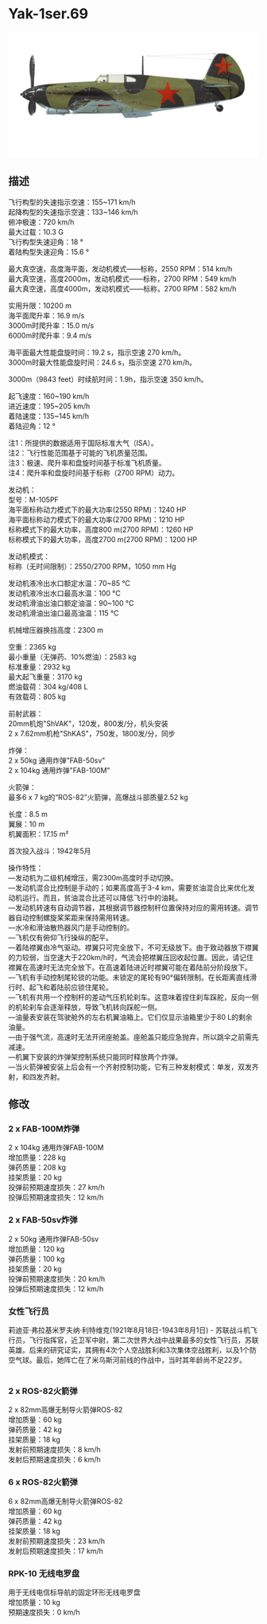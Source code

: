 # Yak-1ser.69  
  
![yak1s69](../images/yak1s69.png)  
  
## 描述  
  
飞行构型的失速指示空速：155~171 km/h  
起降构型的失速指示空速：133~146 km/h  
俯冲极速：720 km/h  
最大过载：10.3 G  
飞行构型失速迎角：18 °  
着陆构型失速迎角：15.6 °  
  
最大真空速，高度海平面，发动机模式——标称，2550 RPM：514 km/h  
最大真空速，高度2000m，发动机模式——标称，2700 RPM：549 km/h  
最大真空速，高度4000m，发动机模式——标称，2700 RPM：582 km/h  
  
实用升限：10200 m  
海平面爬升率：16.9 m/s  
3000m时爬升率：15.0 m/s  
6000m时爬升率：9.4 m/s  
  
海平面最大性能盘旋时间：19.2 s，指示空速 270 km/h。  
3000m时最大性能盘旋时间：24.6 s，指示空速 270 km/h。  
  
3000m（9843 feet）时续航时间：1.9h，指示空速 350 km/h。  
  
起飞速度：160~190 km/h  
进近速度：195~205 km/h  
着陆速度：135~145 km/h  
着陆迎角：12 °  
  
注1：所提供的数据适用于国际标准大气（ISA）。  
注2：飞行性能范围基于可能的飞机质量范围。  
注3：极速、爬升率和盘旋时间基于标准飞机质量。  
注4：爬升率和盘旋时间基于标称（2700 RPM）动力。  
  
发动机：  
型号：M-105PF  
海平面标称动力模式下的最大功率(2550 RPM)：1240 HP  
海平面标称动力模式下的最大功率(2700 RPM)：1210 HP  
标称模式下的最大功率，高度800 m(2700 RPM)：1260 HP  
标称模式下的最大功率，高度2700 m(2700 RPM)：1200 HP  
  
发动机模式：  
标称（无时间限制）：2550/2700 RPM，1050 mm Hg  
  
发动机液冷出水口额定水温：70~85 °C  
发动机液冷出水口最高水温：100 °C  
发动机滑油出油口额定油温：90~100 °C  
发动机滑油出油口最高油温：115 °C  
  
机械增压器换挡高度：2300 m  
  
空重：2365 kg  
最小重量（无弹药、10%燃油）：2583 kg  
标准重量：2932 kg  
最大起飞重量：3170 kg  
燃油载荷：304 kg/408 L  
有效载荷：805 kg  
  
前射武器：  
20mm机炮"ShVAK"，120发，800发/分，机头安装  
2 x 7.62mm机枪"ShKAS"，750发，1800发/分，同步  
  
炸弹：  
2 x 50kg 通用炸弹"FAB-50sv"  
2 x 104kg 通用炸弹"FAB-100M"  
  
火箭弹：  
最多6 x 7 kg的“ROS-82”火箭弹，高爆战斗部质量2.52 kg  
  
长度：8.5 m  
翼展：10 m  
机翼面积：17.15 m²  
  
首次投入战斗：1942年5月  
  
操作特性：  
—发动机为二级机械增压，需2300m高度时手动切换。  
—发动机混合比控制是手动的；如果高度高于3-4 km，需要贫油混合比来优化发动机运行。而且，贫油混合比还可以降低飞行中的油耗。  
—发动机转速有自动调节器，其根据调节器控制杆位置保持对应的需用转速。调节器自动控制螺旋桨桨距来保持需用转速。  
—水冷和滑油散热器风门是手动控制的。  
—飞机仅有俯仰飞行操纵的配平。  
—着陆襟翼由冷气驱动。襟翼只可完全放下，不可无级放下。由于致动器放下襟翼的力较弱，当空速大于220km/h时，气流会把襟翼压回收起位置。因此，请记住襟翼在高速时无法完全放下。在高速着陆进近时襟翼可能在着陆前分阶段放下。  
—飞机有手动控制尾轮锁的功能。未锁定的尾轮有90°偏转限制。在长距离直线滑行时、起飞和着陆前应锁住尾轮。  
—飞机有共用一个控制杆的差动气压机轮刹车。这意味着捏住刹车踩舵，反向一侧的机轮刹车会逐渐释放，导致飞机转向踩舵一侧。  
—油量表安装在驾驶舱外的左右机翼油箱上。它们仅显示油箱里少于80 L的剩余油量。  
—由于强气流，高速时无法开闭座舱盖。座舱盖只能应急抛弃，所以跳伞之前需先减速。  
—机翼下安装的炸弹架控制系统只能同时释放两个炸弹。  
—当火箭弹被安装上后会有一个齐射控制功能，它有三种发射模式：单发，双发齐射，和四发齐射。  
  
## 修改  
  
  
### 2 x FAB-100M炸弹  
  
2 x 104kg 通用炸弹FAB-100M  
增加质量：228 kg  
弹药质量：208 kg  
挂架质量：20 kg  
投弹前预期速度损失：27 km/h  
投弹后预期速度损失：12 km/h  
  
### 2 x FAB-50sv炸弹  
  
2 x 50kg 通用炸弹FAB-50sv  
增加质量：120 kg  
弹药质量：100 kg  
挂架质量：20 kg  
投弹前预期速度损失：20 km/h  
投弹后预期速度损失：12 km/h  
  
### 女性飞行员  
  
莉迪亚·弗拉基米罗夫纳·利特维克(1921年8月18日-1943年8月1日) - 苏联战斗机飞行员，飞行指挥官，近卫军中尉，第二次世界大战中战果最多的女性飞行员，苏联英雄。后来的研究证实，其拥有4次个人空战胜利和3次集体空战胜利，以及1个防空气球。最后，她阵亡在了米乌斯河前线的作战中，当时其年龄尚不足22岁。  
  ﻿
  
### 2 x ROS-82火箭弹  
  
2 x 82mm高爆无制导火箭弹ROS-82  
增加质量：60 kg  
弹药质量：42 kg  
挂架质量：18 kg  
发射前预期速度损失：8 km/h  
发射后预期速度损失：6 km/h  ﻿
  
### 6 x ROS-82火箭弹  
  
6 x 82mm高爆无制导火箭弹ROS-82  
增加质量：60 kg  
弹药质量：42 kg  
挂架质量：18 kg  
发射前预期速度损失：23 km/h  
发射后预期速度损失：17 km/h  
  
### RPK-10 无线电罗盘  
  
用于无线电信标导航的固定环形无线电罗盘  
增加质量：10 kg  
预期速度损失：0 km/h  